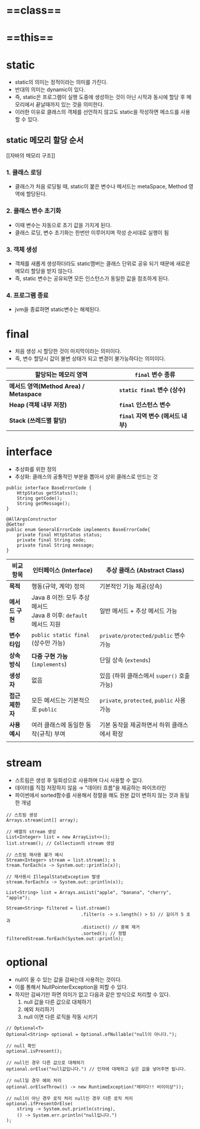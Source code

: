 # ==class==
# ==this==
# static
- static의 의미는 정적이라는 의미를 가진다.
- 반대의 의미는 dynamic이 있다.
- 즉, static은 프로그램이 실행 도중에 생성하는 것이 아닌 시작과 동시에 할당 후 메모리에서 끝날때까지 있는 것을 의미한다.
- 이러한 이유로 클래스의 객체를 선언하지 않고도 static을 작성하면 메소드를 사용할 수 있다.

## static 메모리 할당 순서
[[자바의 메모리 구조]]
### 1. 클래스 로딩
- 클래스가 처음 로딩될 때, static이 붙은 변수나 메서드는 metaSpace, Method 영역에 할당된다.
### 2. 클래스 변수 초기화
- 이때 변수는 자동으로 초기 값을 가지게 된다.
- 클래스 로딩, 변수 초기화는 한번만 이루어지며 작성 순서대로 실행이 됨
### 3. 객체 생성
- 객체를 새롭게 생성하더라도 static맴버는 클래스 단위로 공유 되기 때문에 새로운 메모리 할당을 받지 않는다. 
- 즉, static 변수는 공유되면 모든 인스턴스가 동일한 값을 참조하게 된다.
### 4. 프로그램 종료
- jvm을 종료하면 static변수는 해제된다.

# final
- 처음 생성 시 할당한 것이 마지막이라는 의미이다.
- 즉, 변수 할당시 값이 불변 상태가 되고 변경이 불가능하다는 의미이다.

| 할당되는 메모리 영역                         | `final` 변수 종류              |
| ----------------------------------- | -------------------------- |
| **메서드 영역(Method Area) / Metaspace** | **`static final` 변수 (상수)** |
| **Heap (객체 내부 저장)**                 | **`final` 인스턴스 변수**        |
| **Stack (쓰레드별 할당)**                 | **`final` 지역 변수 (메서드 내부)** |

# interface
- 추상화를 위한 정의
- 추상화: 클래스의 공통적인 부분을 뽑아서 상위 클래스로 만드는 것
```
public interface BaseErrorCode { 
	HttpStatus getStatus();
	String getCode();
	String getMessage(); 
}

@AllArgsConstructor 
@Getter 
public enum GeneralErrorCode implements BaseErrorCode{
	private final HttpStatus status; 
	private final String code; 
	private final String message;
}
```

| 비교 항목      | **인터페이스 (Interface)**                                 | **추상 클래스 (Abstract Class)**            |
| ---------- | ----------------------------------------------------- | -------------------------------------- |
| **목적**     | 행동(규약, 계약) 정의                                         | 기본적인 기능 제공(상속)                         |
| **메서드 구현** | Java 8 이전: 모두 추상 메서드  <br>Java 8 이후: `default` 메서드 지원 | 일반 메서드 + 추상 메서드 가능                     |
| **변수 타입**  | `public static final` (상수만 가능)                        | `private/protected/public` 변수 가능       |
| **상속 방식**  | **다중 구현 가능** (`implements`)                           | 단일 상속 (`extends`)                      |
| **생성자**    | 없음                                                    | 있음 (하위 클래스에서 `super()` 호출 가능)          |
| **접근 제한자** | 모든 메서드는 기본적으로 `public`                                | `private`, `protected`, `public` 사용 가능 |
| **사용 예시**  | 여러 클래스에 동일한 동작(규칙) 부여                                 | 기본 동작을 제공하면서 하위 클래스에서 확장               |
|            |                                                       |                                        |


# stream
- 스트림은 생성 후 일회성으로 사용하며 다시 사용할 수 없다.
- 데이터를 직접 저장하지 않음 → "데이터 흐름"을 제공하는 파이프라인
- 파이썬에서 sorted함수를 사용해서 정렬을 해도 원본 값이 변하지 않는 것과 동일한 개념
~~~
// 스트림 생성 
Arrays.stream(int[] array); 

// 배열의 stream 생성 
List<Integer> list = new ArrayList<>(); 
list.stream(); // Collection의 stream 생성 

// 스트림 재사용 불가 예시 
Stream<Integer> stream = list.stream(); s
tream.forEach(x -> System.out::println(x)); 

// 재사용시 IllegalStateException 발생 
stream.forEach(x -> System.out::println(x));
~~~

~~~
List<String> list = Arrays.asList("apple", "banana", "cherry", "apple");

Stream<String> filtered = list.stream()
                            .filter(s -> s.length() > 5) // 길이가 5 초과
                            .distinct() // 중복 제거
                            .sorted(); // 정렬
filteredStream.forEach(System.out::println);

~~~
# optional
- null이 올 수 있는 값을 감싸는데 사용하는 것이다.
- 이를 통해서 NullPointerException을 피할 수 있다.
- 하지만 감싸기만 하면 의미가 없고 다음과 같은 방식으로 처리할 수 있다.
	1. null 값을 다른 값으로 대체하기
	2. 예외 처리하기
	3. null 이면 다른 로직을 작동 시키기
~~~
// Optional<T> 
Optional<String> optional = Optional.ofNullable("null이 아니다."); 

// null 확인 
optional.isPresent(); 

// null인 경우 다른 값으로 대체하기 
optional.orElse("null값입니다.") // 인자에 대체하고 싶은 값을 넣어주면 됩니다. 

// null일 경우 예외 처리 
optional.orElseThrow(() -> new RuntimeException("에러다!! 비이이상")); 

// null이 아닌 경우 로직 처리 null인 경우 다른 로직 처리 optional.ifPresentOrElse( 
	string -> System.out.println(string), 
	() -> System.err.println("null입니다.") 
);
~~~







